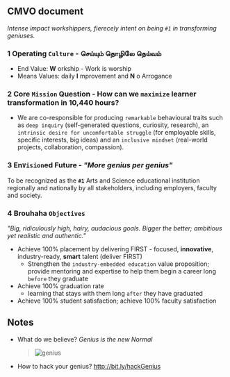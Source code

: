 
## CMVO document 
_Intense impact workshippers, fierecely intent on being `#1` in transforming geniuses._

### 1 Operating `Culture`  - செய்யும் தொழிலே தெய்வம்
 - End Value: **W** orkship - Work is worship
 - Means Values: daily **I** mprovement and **N** o Arrogance 

### 2 Core `Mission` Question - How can we `maximize` learner transformation in 10,440 hours?
 - We are co-responsible for producing `remarkable` behavioural traits such as `deep inquiry` (self-generated questions, curiosity, research), an `intrinsic desire for uncomfortable struggle` (for employable skills, specific interests, big ideas) and an `inclusive mindset` (real-world projects, collaboration, compassion).

### 3 En`Vision`ed Future - _"More genius per genius"_  
To be recognized as the **`#1`** Arts and Science educational institution regionally and nationally by all stakeholders, including employers, faculty and society.

### 4 Brouhaha `Objectives`
_"Big, ridiculously high, hairy, audacious goals. Bigger the better; ambitious yet realistic and authentic."_  
  - Achieve 100% placement by delivering FIRST - focused, **innovative**, industry-ready, __smart__ talent (deliver FIRST)
    - Strengthen the `industry-embedded education` value proposition; provide mentoring and expertise to help them begin a career long  `before` they graduate
  - Achieve 100% graduation rate 
    - learning that stays with them long `after` they have graduated
  - Achieve 100% student satisfaction; achieve 100% faculty satisfaction
 
 ## Notes 
 - What do we believe? *Genius is the new Normal*
	 > ![genius](https://files.gitter.im/kgisl/campsite/7W41/geniusNormal.jpg)
 - How to hack your genius? http://bit.ly/hackGenius 

<!--stackedit_data:
eyJoaXN0b3J5IjpbMTEyNzQxMzM3Ml19
-->